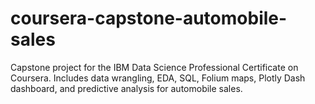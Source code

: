 # coursera-capstone-automobile-sales
Capstone project for the IBM Data Science Professional Certificate on Coursera.  Includes data wrangling, EDA, SQL, Folium maps, Plotly Dash dashboard, and predictive analysis for automobile sales.

